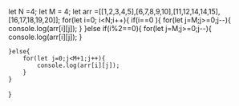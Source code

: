 let N =4;
let M = 4;
let arr =[[1,2,3,4,5],[6,7,8,9,10],[11,12,14,14,15],[16,17,18,19,20]];
for(let i=0; i<N;i++){
    if(i==0 ){
        for(let j=M;j>=0;j--){
            console.log(arr[i][j]);
        }
    }else if(i%2==0){
        for(let j=M;j>=0;j--){
            console.log(arr[i][j]);
        }

    }else{
        for(let j=0;j<M+1;j++){
            console.log(arr[i][j]);
        }
    }
}
